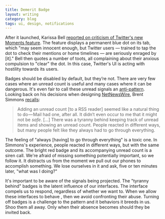 ```yaml
---
title: Demerit Badge
layout: writing
category: blog
tags: ui, design, notifications
---
```


After it launched, Karissa Bell [reported on criticism of Twitter's new Moments feature](http://mashable.com/2015/10/12/twitter-moments-blue-dot/).
The feature displays a permanent blue dot on its tab, which "may seem innocent enough, but Twitter users — trained to tap the dot to check their mentions or home timelines — are seriously enraged by [it]."
Bell then quotes a number of toots, all complaining about their anxious compulsion to "clear" the dot.
In this case, Twitter's UI is acting with hostility towards its users.

Badges should be disabled by default, but they’re not.
There are very few cases where an unread count is useful and many cases where it can be dangerous.
It's even fair to call these unread signals an [anti-pattern](https://en.wikipedia.org/wiki/Anti-pattern).
Looking back on his decisions when designing [NetNewsWire](https://en.wikipedia.org/wiki/NetNewsWire), Brent Simmons [recalls](http://inessential.com/2014/03/31/mark_all_as_read):

> Adding an unread count [to a RSS reader] seemed like a natural thing to do — Mail had one, after all.
> It didn’t even occur to me that it might not be _safe_.
> […]
> There was a tyranny behind keeping track of unread items and showing an unread count. People reacted in different ways, but many people felt like they always had to go through everything.

The feeling of "always [having] to go through everything" is a toxic one.
In Simmons's experience, people reacted in different ways, but with the same outcome.
The bright red badge and its accompanying unread count is a siren call.
We're afraid of missing something potentially important, so we follow it.
It distracts us from the moment we pull out our phones to accomplish something.
We lose ourselves in it and ask, five or ten minutes later, "what was I doing?"

It's important to be aware of the signals being projected.
The "tyranny behind" badges is the latent influence of our interfaces.
The interface compels us to respond, regardless of whether we want to.
When we allow these interfaces to behave <unquestioningly>, then we avoid confronting their abuse.
Turning off badges is a challenge to the pattern and it behaviors it breeds in us.
Shoo them all away.
Only when their absence becomes <noticable> should they be invited back.
